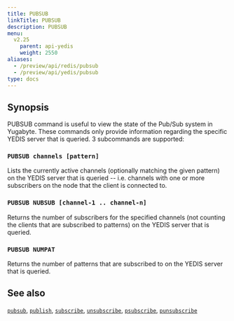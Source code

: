 ```yaml
---
title: PUBSUB
linkTitle: PUBSUB
description: PUBSUB
menu:
  v2.25
    parent: api-yedis
    weight: 2550
aliases:
  - /preview/api/redis/pubsub
  - /preview/api/yedis/pubsub
type: docs
---
```


## Synopsis

PUBSUB command is useful to view the state of the Pub/Sub system in Yugabyte. These commands only provide information regarding the specific YEDIS server that is queried. 3 subcommands are supported:

### `PUBSUB channels [pattern]`

Lists the currently active channels (optionally matching the given pattern) on the YEDIS server that is queried -- i.e. channels with one or more subscribers on the node that the client is connected to.

### `PUBSUB NUBSUB [channel-1 .. channel-n]`

Returns the number of subscribers for the specified channels (not counting the clients that are subscribed to patterns) on the YEDIS server that is queried.

### `PUBSUB NUMPAT`

Returns the number of patterns that are subscribed to on the YEDIS server that is queried.

## See also

[`pubsub`](../pubsub/),
[`publish`](../publish/),
[`subscribe`](../subscribe/),
[`unsubscribe`](../unsubscribe/),
[`psubscribe`](../psubscribe/),
[`punsubscribe`](../punsubscribe/)
